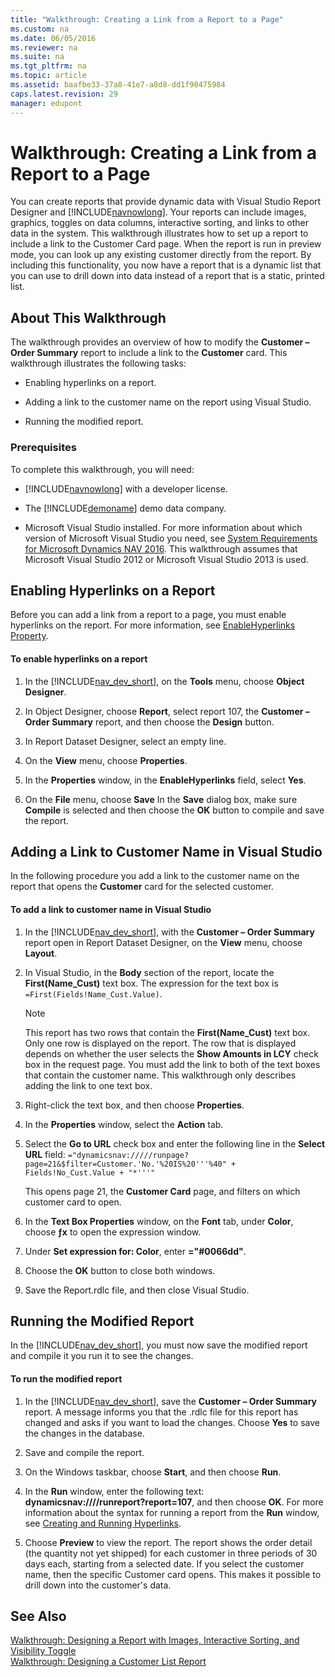 ```yaml
---
title: "Walkthrough: Creating a Link from a Report to a Page"
ms.custom: na
ms.date: 06/05/2016
ms.reviewer: na
ms.suite: na
ms.tgt_pltfrm: na
ms.topic: article
ms.assetid: baafbe33-37a8-41e7-a8d8-dd1f90475984
caps.latest.revision: 29
manager: edupont
---
```

# Walkthrough: Creating a Link from a Report to a Page
You can create reports that provide dynamic data with Visual Studio Report Designer and [!INCLUDE[navnowlong](includes/navnowlong_md.md)]. Your reports can include images, graphics, toggles on data columns, interactive sorting, and links to other data in the system. This walkthrough illustrates how to set up a report to include a link to the Customer Card page. When the report is run in preview mode, you can look up any existing customer directly from the report. By including this functionality, you now have a report that is a dynamic list that you can use to drill down into data instead of a report that is a static, printed list.  
  
## About This Walkthrough  
 The walkthrough provides an overview of how to modify the **Customer – Order Summary** report to include a link to the **Customer** card. This walkthrough illustrates the following tasks:  
  
-   Enabling hyperlinks on a report.  
  
-   Adding a link to the customer name on the report using Visual Studio.  
  
-   Running the modified report.  
  
### Prerequisites  
 To complete this walkthrough, you will need:  
  
-   [!INCLUDE[navnowlong](includes/navnowlong_md.md)] with a developer license.  
  
-   The [!INCLUDE[demoname](includes/demoname_md.md)] demo data company.  
  
-   Microsoft Visual Studio installed. For more information about which version of Microsoft Visual Studio you need, see [System Requirements for Microsoft Dynamics NAV 2016](System-Requirements-for-Microsoft-Dynamics-NAV-2016.md). This walkthrough assumes that Microsoft Visual Studio 2012 or Microsoft Visual Studio 2013 is used.  
  
## Enabling Hyperlinks on a Report  
 Before you can add a link from a report to a page, you must enable hyperlinks on the report. For more information, see [EnableHyperlinks Property](EnableHyperlinks-Property.md).  
  
#### To enable hyperlinks on a report  
  
1.  In the [!INCLUDE[nav_dev_short](includes/nav_dev_short_md.md)], on the **Tools** menu, choose **Object Designer**.  
  
2.  In Object Designer, choose **Report**, select report 107, the **Customer – Order Summary** report, and then choose the **Design** button.  
  
3.  In Report Dataset Designer, select an empty line.  
  
4.  On the **View** menu, choose **Properties**.  
  
5.  In the **Properties** window, in the **EnableHyperlinks** field, select **Yes**.  
  
6.  On the **File** menu, choose **Save** In the **Save** dialog box, make sure **Compile** is selected and then choose the **OK** button to compile and save the report.  
  
## Adding a Link to Customer Name in Visual Studio  
 In the following procedure you add a link to the customer name on the report that opens the **Customer** card for the selected customer.  
  
#### To add a link to customer name in Visual Studio  
  
1.  In the [!INCLUDE[nav_dev_short](includes/nav_dev_short_md.md)], with the **Customer – Order Summary** report open in Report Dataset Designer, on the **View** menu, choose **Layout**.  
  
2.  In Visual Studio, in the **Body** section of the report, locate the **First\(Name\_Cust\)** text box. The expression for the text box is `=First(Fields!Name_Cust.Value)`.  
  
    > [!NOTE]  
    >  This report has two rows that contain the **First\(Name\_Cust\)** text box. Only one row is displayed on the report. The row that is displayed depends on whether the user selects the **Show Amounts in LCY** check box in the request page. You must add the link to both of the text boxes that contain the customer name. This walkthrough only describes adding the link to one text box.  
  
3.  Right\-click the text box, and then choose **Properties**.  
  
4.  In the **Properties** window, select the **Action** tab.  
  
5.  Select the **Go to URL** check box and enter the following line in the **Select URL** field: `="dynamicsnav://///runpage?page=21&$filter=Customer.'No.'%20IS%20'''%40" + Fields!No_Cust.Value + "*'''"`  
  
     This opens page 21, the **Customer Card** page, and filters on which customer card to open.  
  
6.  In the **Text Box Properties** window, on the **Font** tab, under **Color**, choose **ƒx** to open the expression window.  
  
7.  Under **Set expression for: Color**, enter **\="\#0066dd"**.  
  
8.  Choose the **OK** button to close both windows.  
  
9. Save the Report.rdlc file, and then close Visual Studio.  
  
## Running the Modified Report  
 In the [!INCLUDE[nav_dev_short](includes/nav_dev_short_md.md)], you must now save the modified report and compile it you run it to see the changes.  
  
#### To run the modified report  
  
1.  In the [!INCLUDE[nav_dev_short](includes/nav_dev_short_md.md)], save the **Customer – Order Summary** report. A message informs you that the .rdlc file for this report has changed and asks if you want to load the changes. Choose **Yes** to save the changes in the database.  
  
2.  Save and compile the report.  
  
3.  On the Windows taskbar, choose **Start**, and then choose **Run**.  
  
4.  In the **Run** window, enter the following text: **dynamicsnav:\/\/\/\/runreport?report\=107**, and then choose **OK**. For more information about the syntax for running a report from the **Run** window, see [Creating and Running Hyperlinks](Creating-and-Running-Hyperlinks.md).  
  
5.  Choose **Preview** to view the report. The report shows the order detail \(the quantity not yet shipped\) for each customer in three periods of 30 days each, starting from a selected date. If you select the customer name, then the specific Customer card opens. This makes it possible to drill down into the customer's data.  
  
## See Also  
 [Walkthrough: Designing a Report with Images, Interactive Sorting, and Visibility Toggle](../Topic/Walkthrough:%20Designing%20a%20Report%20with%20Images,%20Interactive%20Sorting,%20and%20Visibility%20Toggle.md)   
 [Walkthrough: Designing a Customer List Report](../Topic/Walkthrough:%20Designing%20a%20Customer%20List%20Report.md)